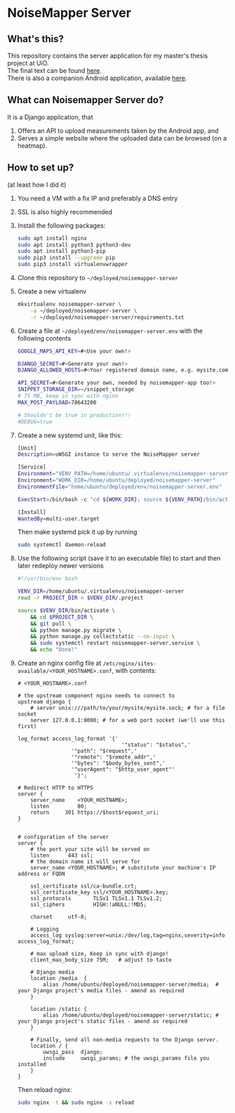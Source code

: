 # NoiseMapper Server

## What's this?
This repository contains the server application for my master's thesis project at UiO.  
The final text can be found [here](https://github.com/papkos/noisemapper-text).  
There is also a companion Android application, available [here](https://github.com/papkos/noisemapper-app).

## What can Noisemapper Server do?
It is a Django application, that
1. Offers an API to upload measurements taken by the Android app, and
2. Serves a simple website where the uploaded data can be browsed (on a heatmap).

## How to set up?
(at least how I did it)
1. You need a VM with a fix IP and preferably a DNS entry

2. SSL is also highly recommended

3. Install the following packages:
    ```bash
    sudo apt install nginx
    sudo apt install python3 python3-dev
    sudo apt install python3-pip
    sudo pip3 install --upgrade pip
    sudo pip3 install virtualenvwrapper
    ```

4. Clone this repository to `~/deployed/noisemapper-server`

5. Create a new virtualenv
    ```bash
    mkvirtualenv noisemapper-server \
        -a ~/deployed/noisemapper-server \
        -r ~/deployed/noisemapper-server/requirements.txt
    ```

6. Create a file at `~/deployed/env/noisemapper-server.env` with the following contents
    ```bash
    GOOGLE_MAPS_API_KEY=#<Use your own!>
    
    DJANGO_SECRET=#<Generate your own!>
    DJANGO_ALLOWED_HOSTS=#<Your registered domain name, e.g. mysite.com>
    
    API_SECRET=#<Generate your own, needed by noisemapper-app too!>
    SNIPPET_STORAGE_DIR=~/snippet_storage
    # 75 MB, keep in sync with nginx
    MAX_POST_PAYLOAD=78643200
    
    # Shouldn't be true in production!!! 
    #DEBUG=true
    ```

7. Create a new systemd unit, like this:
    ```bash
    [Unit]
    Description=uWSGI instance to serve the NoiseMapper server
    
    [Service]
    Environment="VENV_PATH=/home/ubuntu/.virtualenvs/noisemapper-server"
    Environment="WORK_DIR=/home/ubuntu/deployed/noisemapper-server"
    EnvironmentFile="home/ubuntu/deployed/env/noisemapper-server.env"
    
    ExecStart=/bin/bash -c "cd ${WORK_DIR}; source ${VENV_PATH}/bin/activate; uwsgi --ini uwsgi.ini"
    
    [Install]
    WantedBy=multi-user.target
    ```
    Then make systemd pick it up by running
    ```bash
    sudo systemctl daemon-reload
    ```

8. Use the following script (save it to an executable file) to start and then later redeploy
newer versions
    ```bash
    #!/usr/bin/env bash
    
    VENV_DIR=/home/ubuntu/.virtualenvs/noisemapper-server
    read -r PROJECT_DIR < $VENV_DIR/.project
    
    source $VENV_DIR/bin/activate \
        && cd $PROJECT_DIR \
        && git pull \
        && python manage.py migrate \
        && python manage.py collectstatic --no-input \
        && sudo systemctl restart noisemapper-server.service \
        && echo "Done!"
    ```
    
9. Create an nginx config file at `/etc/nginx/sites-available/<YOUR_HOSTNAME>.conf`, with contents:
    ```
    # <YOUR_HOSTNAME>.conf
    
    # the upstream component nginx needs to connect to
    upstream django {
        # server unix:///path/to/your/mysite/mysite.sock; # for a file socket
        server 127.0.0.1:8000; # for a web port socket (we'll use this first)
    
    log_format access_log_format '{'
                                     '"status": "$status",'
    				 '"path": "$request",'
    				 '"remote": "$remote_addr",'
    				 '"bytes": "$body_bytes_sent",'
    				 '"userAgent": "$http_user_agent"'
    			      '}';
    
    # Redirect HTTP to HTTPS
    server {
        server_name    <YOUR_HOSTNAME>;
        listen         80;
        return 	   301 https://$host$request_uri;
    }
    
    
    # configuration of the server
    server {
        # the port your site will be served on
        listen      443 ssl;
        # the domain name it will serve for
        server_name <YOUR_HOSTNAME>; # substitute your machine's IP address or FQDN
        
        ssl_certificate	ssl/ca-bundle.crt;
        ssl_certificate_key ssl/<YOUR_HOSTNAME>.key;
        ssl_protocols       TLSv1 TLSv1.1 TLSv1.2;
        ssl_ciphers         HIGH:!aNULL:!MD5;
    
        charset     utf-8;
    
        # Logging
        access_log syslog:server=unix:/dev/log,tag=nginx,severity=info access_log_format;
    
        # max upload size, Keep in sync with django!
        client_max_body_size 75M;   # adjust to taste
    
        # Django media
        location /media  {
            alias /home/ubuntu/deployed/noisemapper-server/media;  # your Django project's media files - amend as required
        }
    
        location /static {
            alias /home/ubuntu/deployed/noisemapper-server/static; # your Django project's static files - amend as required
        }
    
        # Finally, send all non-media requests to the Django server.
        location / {
            uwsgi_pass  django;
            include     uwsgi_params; # the uwsgi_params file you installed
        }
    }

    ```
    Then reload nginx:
    ```bash
    sudo nginx -t && sudo nginx -s reload
    ```
